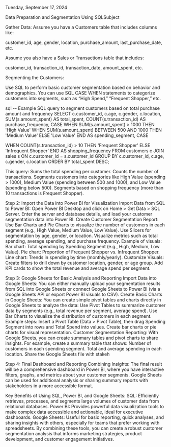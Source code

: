 Tuesday, September 17, 2024

Data Preparation and Segmentation Using SQLSubject

Gather Data:
Assume you have a Customers table that includes columns like:

customer_id, age, gender, location, purchase_amount, last_purchase_date, etc.

Assume you also have a Sales or Transactions table that includes:

customer_id, transaction_id, transaction_date, amount_spent, etc.

Segmenting the Customers:

Use SQL to perform basic customer segmentation based on behavior and demographics. 
You can use SQL CASE WHEN statements to categorize customers into segments, such as “High Spend,” “Frequent Shopper,” etc.


sql
-- Example SQL query to segment customers based on total purchase amount and frequency
SELECT
    c.customer_id,
    c.age,
    c.gender,
    c.location,
    SUM(s.amount_spent) AS total_spent,
    COUNT(s.transaction_id) AS purchase_frequency,
    CASE
        WHEN SUM(s.amount_spent) > 1000 THEN 'High Value'
        WHEN SUM(s.amount_spent) BETWEEN 500 AND 1000 THEN 'Medium Value'
        ELSE 'Low Value'
    END AS spending_segment,
    CASE


WHEN COUNT(s.transaction_id) > 10 THEN 'Frequent Shopper'
        ELSE 'Infrequent Shopper'
    END AS shopping_frequency
FROM customers c
JOIN sales s ON c.customer_id = s.customer_id
GROUP BY c.customer_id, c.age, c.gender, c.location
ORDER BY total_spent DESC;


This query:
Sums the total spending per customer.
Counts the number of transactions.
Segments customers into categories like High Value (spending > 1000), Medium Value (spending between 500 and 1000), and Low Value (spending below 500).
Segments based on shopping frequency (more than 10 transactions is Frequent Shopper).

Step 2: Import the Data into Power BI for Visualization
Import Data from SQL to Power BI:
Open Power BI Desktop and click on Home > Get Data > SQL Server.
Enter the server and database details, and load your customer segmentation data into Power BI.
Create Customer Segmentation Report:
Use Bar Charts and Pie Charts to visualize the number of customers in each segment (e.g., High Value, Medium Value, Low Value).
Use Slicers for segmentation by age, gender, or location.
Visualize metrics such as total spending, average spending, and purchase frequency.
Example of visuals:
Bar chart: Total spending by Spending Segment (e.g., High, Medium, Low Value).
Pie chart: Proportion of Frequent Shopper vs. Infrequent Shopper.
Line chart: Trends in spending by time (monthly/yearly).
Customize Visuals:
Create filters to drill down by customer location, gender, or age group.
Add KPI cards to show the total revenue and average spend per segment.


Step 3: Google Sheets for Basic Analysis and Reporting
Import Data into Google Sheets:
You can either manually upload your segmentation results from SQL into Google Sheets or connect Google Sheets to Power BI (via a Google Sheets API or export Power BI visuals to CSV).
Create Basic Charts in Google Sheets:
You can create simple pivot tables and charts directly in Google Sheets to analyze the data:
Use Pivot Tables to summarize customer data by segments (e.g., total revenue per segment, average spend).
Use Bar Charts to visualize the distribution of customers in each segment.
Example steps:
Insert a Pivot Table (Data > Pivot Table), then drag Spending Segment into rows and Total Spend into values.
Create bar charts or pie charts for visual representation.
Customer Segmentation Reporting:
With Google Sheets, you can create summary tables and pivot charts to share insights.
For example, create a summary table that shows:
Number of customers in each spending segment.
Total and average spending in each location.
Share the Google Sheets file with stakeh


Step 4: Final Dashboard and Reporting
Combining Insights:
The final result will be a comprehensive dashboard in Power BI, where you have interactive filters, graphs, and metrics about your customer segments.
Google Sheets can be used for additional analysis or sharing summary reports with stakeholders in a more accessible format.

Key Benefits of Using SQL, Power BI, and Google Sheets:
SQL: Efficiently retrieves, processes, and segments large volumes of customer data from relational databases.
Power BI: Provides powerful data visualization tools to make complex data accessible and actionable, ideal for executive dashboards.
Google Sheets: Useful for basic reporting, quick analyses, and sharing insights with others, especially for teams that prefer working with spreadsheets.
By combining these tools, you can create a robust customer segmentation analysis that informs marketing strategies, product development, and customer engagement initiatives.














































